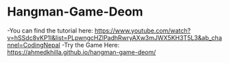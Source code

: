 # Hangman-Game-Deom
-You can find the tutorial here: https://www.youtube.com/watch?v=hSSdc8vKP1I&list=PLpwngcHZlPadhRwryAXw3mJWX5KH3T5L3&ab_channel=CodingNepal
-Try the Game Here: https://ahmedkhilla.github.io/hangman-game-deom/

